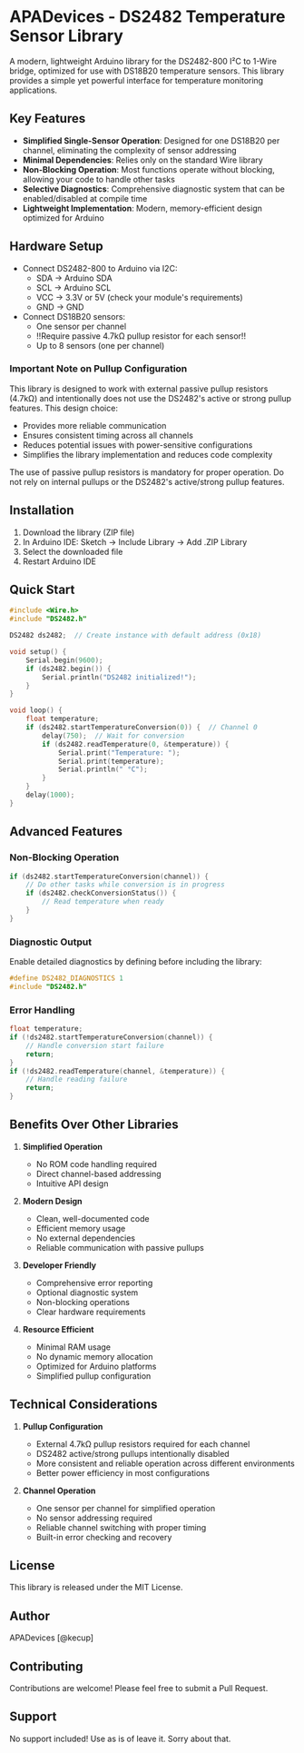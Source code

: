 # APADevices - DS2482 Temperature Sensor Library

A modern, lightweight Arduino library for the DS2482-800 I²C to 1-Wire bridge, optimized for use with DS18B20 temperature sensors. This library provides a simple yet powerful interface for temperature monitoring applications.

## Key Features

- **Simplified Single-Sensor Operation**: Designed for one DS18B20 per channel, eliminating the complexity of sensor addressing
- **Minimal Dependencies**: Relies only on the standard Wire library
- **Non-Blocking Operation**: Most functions operate without blocking, allowing your code to handle other tasks
- **Selective Diagnostics**: Comprehensive diagnostic system that can be enabled/disabled at compile time
- **Lightweight Implementation**: Modern, memory-efficient design optimized for Arduino

## Hardware Setup

- Connect DS2482-800 to Arduino via I2C:
  - SDA → Arduino SDA
  - SCL → Arduino SCL
  - VCC → 3.3V or 5V (check your module's requirements)
  - GND → GND
- Connect DS18B20 sensors:
  - One sensor per channel
  - !!Require passive 4.7kΩ pullup resistor for each sensor!!
  - Up to 8 sensors (one per channel)

### Important Note on Pullup Configuration
This library is designed to work with external passive pullup resistors (4.7kΩ) and intentionally does not use the DS2482's active or strong pullup features. This design choice:
- Provides more reliable communication
- Ensures consistent timing across all channels
- Reduces potential issues with power-sensitive configurations
- Simplifies the library implementation and reduces code complexity

The use of passive pullup resistors is mandatory for proper operation. Do not rely on internal pullups or the DS2482's active/strong pullup features.

## Installation

1. Download the library (ZIP file)
2. In Arduino IDE: Sketch → Include Library → Add .ZIP Library
3. Select the downloaded file
4. Restart Arduino IDE

## Quick Start

```cpp
#include <Wire.h>
#include "DS2482.h"

DS2482 ds2482;  // Create instance with default address (0x18)

void setup() {
    Serial.begin(9600);
    if (ds2482.begin()) {
        Serial.println("DS2482 initialized!");
    }
}

void loop() {
    float temperature;
    if (ds2482.startTemperatureConversion(0)) {  // Channel 0
        delay(750);  // Wait for conversion
        if (ds2482.readTemperature(0, &temperature)) {
            Serial.print("Temperature: ");
            Serial.print(temperature);
            Serial.println(" °C");
        }
    }
    delay(1000);
}
```

## Advanced Features

### Non-Blocking Operation
```cpp
if (ds2482.startTemperatureConversion(channel)) {
    // Do other tasks while conversion is in progress
    if (ds2482.checkConversionStatus()) {
        // Read temperature when ready
    }
}
```

### Diagnostic Output
Enable detailed diagnostics by defining before including the library:
```cpp
#define DS2482_DIAGNOSTICS 1
#include "DS2482.h"
```

### Error Handling
```cpp
float temperature;
if (!ds2482.startTemperatureConversion(channel)) {
    // Handle conversion start failure
    return;
}
if (!ds2482.readTemperature(channel, &temperature)) {
    // Handle reading failure
    return;
}
```

## Benefits Over Other Libraries

1. **Simplified Operation**
   - No ROM code handling required
   - Direct channel-based addressing
   - Intuitive API design

2. **Modern Design**
   - Clean, well-documented code
   - Efficient memory usage
   - No external dependencies
   - Reliable communication with passive pullups

3. **Developer Friendly**
   - Comprehensive error reporting
   - Optional diagnostic system
   - Non-blocking operations
   - Clear hardware requirements

4. **Resource Efficient**
   - Minimal RAM usage
   - No dynamic memory allocation
   - Optimized for Arduino platforms
   - Simplified pullup configuration

## Technical Considerations

1. **Pullup Configuration**
   - External 4.7kΩ pullup resistors required for each channel
   - DS2482 active/strong pullups intentionally disabled
   - More consistent and reliable operation across different environments
   - Better power efficiency in most configurations

2. **Channel Operation**
   - One sensor per channel for simplified operation
   - No sensor addressing required
   - Reliable channel switching with proper timing
   - Built-in error checking and recovery

## License

This library is released under the MIT License.

## Author

APADevices [@kecup]

## Contributing

Contributions are welcome! Please feel free to submit a Pull Request.

## Support

No support included! Use as is of leave it. Sorry about that.
